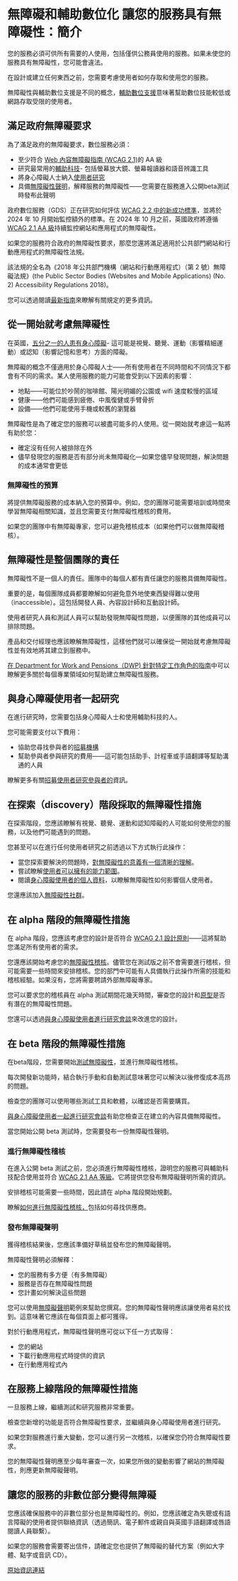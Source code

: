 # 無障礙和輔助數位化 讓您的服務具有無障礙性：簡介

您的服務必須可供所有需要的人使用，包括僅供公務員使用的服務。如果未使您的服務具有無障礙性，您可能會違法。

在設計或建立任何東西之前，您需要考慮使用者如何存取和使用您的服務。

無障礙性與輔助數位支援是不同的概念，[輔助數位支援](https://www.gov.uk/service-manual/helping-people-to-use-your-service/assisted-digital-support-introduction)意味著幫助數位技能較低或網路存取受限的使用者。

## 滿足政府無障礙要求

為了滿足政府的無障礙要求，數位服務必須：

- 至少符合 [Web 內容無障礙指南 (WCAG 2.1)](https://www.gov.uk/service-manual/helping-people-to-use-your-service/understanding-wcag-20)的 AA 級
- 研究最常用的[輔助科技](./testing-with-assistive-technologies.md)- 包括螢幕放大鏡、螢幕報讀器和語音辨識工具
- 將身心障礙人士納入[使用者研究](https://www.gov.uk/service-manual/user-research)
- 具備[無障礙性聲明](https://www.gov.uk/guidance/make-your-website-or-app-accessible-and-publish-an-accessibility-statement#decide-if-anything-is-a-disproportionate-burden-to-fix-right-now)，解釋服務的無障礙性——您需要在服務進入公開beta測試時發布此聲明

政府數位服務（GDS）正在研究如何評估 [WCAG 2.2 中的新成功標準](https://www.w3.org/TR/WCAG22/)，並將於 2024 年 10 月開始監控額外的標準。在 2024 年 10 月之前，英國政府將遵循 [WCAG 2.1 AA 級](https://www.w3.org/TR/WCAG21/)持續監控網站和應用程式的無障礙性。

如果您的服務符合政府的無障礙性要求，那麼您還將滿足適用於公共部門網站和行動應用程式的無障礙性法規。

該法規的全名為《2018 年公共部門機構（網站和行動應用程式）（第 2 號）無障礙法規》(the Public Sector Bodies (Websites and Mobile Applications) (No. 2) Accessibility Regulations 2018)。

您可以透過閱讀[最新指南](../appendix/accessibility-requirements-for-public-sector.md)來瞭解有關規定的更多資訊。

## 從一開始就考慮無障礙性

在英國，[五分之一的人患有身心障礙](https://www.gov.uk/government/statistics/family-resources-survey-financial-year-2020-to-2021/family-resources-survey-financial-year-2020-to-2021#disability-1)- 這可能是視覺、聽覺、運動（影響精細運動）或認知（影響記憶和思考）方面的障礙。

無障礙的概念不僅適用於身心障礙人士——所有使用者在不同時間和不同情況下都會有不同的需求。某人使用服務的能力可能會受到以下因素的影響：

- 地點——可能位於吵鬧的咖啡館、陽光明媚的公園或 wifi 速度較慢的區域
- 健康——他們可能感到疲倦、中風復健或手臂骨折
- 設備——他們可能使用手機或較舊的瀏覽器

無障礙性是為了確定您的服務可以被盡可能多的人使用。從一開始就考慮這一點將有助於您：

- 確定沒有任何人被排除在外
- 儘早發現您的服務是否有部分尚未無障礙化—如果您儘早發現問題，解決問題的成本通常會更低

### 無障礙性的預算

將提供無障礙服務的成本納入您的預算中。例如，您的團隊可能需要培訓或時間來學習無障礙相關知識，並且您需要支付無障礙性稽核的費用。

如果您的團隊中有無障礙專家，您可以避免稽核成本（如果他們可以做無障礙稽核）。

## 無障礙性是整個團隊的責任

無障礙性不是一個人的責任。團隊中的每個人都有責任讓您的服務具備無障礙性。

重要的是，每個團隊成員都要瞭解如何避免意外地使東西變得難以使用（inaccessible）。這包括開發人員、內容設計師和互動設計師。

使用者研究人員和測試人員可以幫助發現無障礙性問題，以便團隊的其他成員可以排除問題。

產品和交付經理也應該瞭解無障礙性，這樣他們就可以確保從一開始就考慮無障礙性並有效地將其建立到服務中。

[在 Department for Work and Pensions（DWP) 針對特定工作角色的指南](https://accessibility-manual.dwp.gov.uk/guidance-for-your-job-role)中可以瞭解更多關於每個專業領域如何幫助建立無障礙性服務。

## 與身心障礙使用者一起研究

在進行研究時，您需要包括身心障礙人士和使用輔助科技的人。

您可能需要支付以下費用：

- 協助您尋找參與者的[招募機構](https://www.gov.uk/service-manual/user-research/find-user-research-participants#finding-recruitment-agencies)
- 幫助參與者參與研究的費用——這可能包括助手、計程車或手語翻譯等幫助溝通的人員

瞭解更多有關[招募使用者研究參與者的](https://www.gov.uk/service-manual/user-research/find-user-research-participants)資訊。

## 在探索（discovery）階段採取的無障礙性措施

在探索階段，您應該瞭解有視覺、聽覺、運動和認知障礙的人可能如何使用您的服務，以及他們可能遇到的問題。

您甚至可以在進行任何使用者研究之前透過以下方式執行此操作：

- 當您探索要解決的問題時，[對無障礙性的意義有一個清晰的理解](https://accessibility.blog.gov.uk/2016/05/16/what-we-mean-when-we-talk-about-accessibility-2/)。
- 嘗試瞭解[使用者可以擁有的能力範圍](https://accessibility.blog.gov.uk/2016/05/16/consider-the-range-of-people-that-will-use-your-product-or-service/)。
- 閱讀[身心障礙使用者的個人資料](https://www.gov.uk/government/publications/understanding-disabilities-and-impairments-user-profiles)，以瞭解無障礙性如何影響個人使用者。

您還應該加入[無障礙性社群](https://www.gov.uk/service-manual/communities/accessibility-community)。

## 在 alpha 階段的無障礙性措施

在 alpha 階段，您應該考慮您的設計是否符合 [WCAG 2.1 設計原則](https://www.gov.uk/service-manual/helping-people-to-use-your-service/understanding-wcag-20#wcag-design-principles)——這將幫助您滿足所有使用者的需求。

您還應該開始考慮您的[無障礙性稽核](https://www.gov.uk/service-manual/helping-people-to-use-your-service/getting-an-accessibility-audit)。儘管您在測試版之前不會需要進行稽核，但可能需要一些時間來安排稽核。您的部門中可能有人具備執行此操作所需的技能和稽核經驗。如果沒有，您將需要聘請外部無障礙專家。

您可以要求您的稽核員在 alpha 測試期間花幾天時間，審查您的設計和[原型](https://www.gov.uk/service-manual/design/making-prototypes)是否有潛在的無障礙性問題。

您還可以透過[與身心障礙使用者進行研究會談](./running-research-sessions-with-people-with-disabilities.md)來改進您的設計。

## 在 beta 階段的無障礙性措施

在beta階段，您需要開始[測試無障礙性](https://www.gov.uk/service-manual/technology/testing-for-accessibility)，並進行無障礙性稽核。

每次開發新功能時，結合執行手動和自動測試意味著您可以解決以後修復成本高昂的問題。

檢查您的團隊可以使用哪些測試工具和軟體，以確認是否需要購買。

[與身心障礙使用者一起進行研究會談](./running-research-sessions-with-people-with-disabilities.md)有助您檢查正在建立的內容具備無障礙性。

當您開始公開 beta 測試時，您需要發布一份無障礙性聲明。

### 進行無障礙性稽核

在進入公開 beta 測試之前，您必須進行無障礙性稽核，證明您的服務可與輔助科技配合使用並符合 [WCAG 2.1 AA 等級](https://www.gov.uk/service-manual/helping-people-to-use-your-service/understanding-wcag-20)。它將提供您發布無障礙聲明所需的資訊。

安排稽核可能需要一些時間，因此請在 alpha 階段開始規劃。

瞭解[如何進行無障礙性稽核，](https://www.gov.uk/service-manual/helping-people-to-use-your-service/getting-an-accessibility-audit)包括如何尋找供應商。

### 發布無障礙聲明

獲得稽核結果後，您應該準備好草稿並發布您的無障礙聲明。

無障礙性聲明必須解釋：

- 您的服務有多方便（有多無障礙）
- 服務是否存在無障礙性問題
- 您計畫如何解決這些問題

您可以使用[無障礙聲明](https://www.gov.uk/service-manual/helping-people-to-use-your-service/publishing-information-about-your-services-accessibility)範例來幫助您撰寫。您的無障礙性聲明應該讓使用者易於找到。這意味著它應該在每個頁面上都可獲得。

對於行動應用程式，無障礙性聲明應可從以下任一方式取得：

- 您的網站
- 下載行動應用程式時提供的資訊
- 在行動應用程式內

## 在服務上線階段的無障礙性措施

一旦服務上線，繼續測試和研究服務非常重要。

檢查您新增的功能是否符合無障礙性要求，並繼續與身心障礙使用者進行研究。

如果您對服務進行重大變動，您可以進行另一次稽核，以確保您仍符合無障礙性要求。

您的無障礙性聲明應至少每年審查一次，如果您所做的變動影響了網站的無障礙性，則應更新無障礙聲明。

## 讓您的服務的非數位部分變得無障礙

您應該確保服務中的非數位部分也是無障礙性的。例如，您應該確定為失聰或有語言障礙的使用者提供聯絡資訊（透過簡訊、電子郵件或親自與英國手語翻譯或唇語閱讀人員聯繫）。

如果您的服務會需要寄出信件，請確定您也提供了無障礙的替代方案（例如大字體、點字或音訊 CD）。

[原始資訊連結](https://www.gov.uk/service-manual/helping-people-to-use-your-service/making-your-service-accessible-an-introduction#meeting-government-accessibility-requirements)
